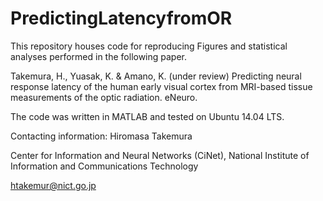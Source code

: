 # PredictingLatencyfromOR

This repository houses code for reproducing Figures and statistical analyses performed in the following paper.

Takemura, H., Yuasak, K. & Amano, K. (under review) Predicting neural response latency of the human early visual cortex from MRI-based tissue measurements of the optic radiation. eNeuro. 

The code was written in MATLAB and tested on Ubuntu 14.04 LTS. 

Contacting information: 
Hiromasa Takemura

Center for Information and Neural Networks (CiNet),
National Institute of Information and Communications Technology

htakemur@nict.go.jp
